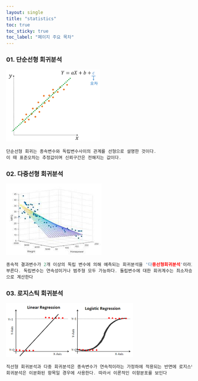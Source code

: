 ```yaml
--- 
layout: single 
title: "statistics" 
toc: true 
toc_sticky: true 
toc_label: "페이지 주요 목차" 
--- 
```

### 01. 단순선형 회귀분석 
![linear](/assets/images/linear.png) 
~~~c 
단순선형 회귀는 종속변수와 독립변수사이의 관계를 선형으로 설명한 것이다.
이 때 표준오차는 추정값이며 신뢰구간은 전해지는 값이다.
~~~ 
### 02. 다중선형 회귀분석 
![multiplelinear](/assets/images/multiplelinear.jpg) 
~~~c 
종속적 결과변수가 2개 이상의 독립 변수에 의해 예측되는 회귀분석을 '다중선형회귀분석'이라고
부른다. 독립변수는 연속성이거나 범주형 모두 가능하다. 돌립변수에 대한 회귀계수는 최소자승법
으로 계산한다
~~~ 
### 03. 로지스틱 회귀분석 
![logistic](/assets/images/logistic.png) 
~~~c 
직선형 회귀분석과 다중 회귀분석은 종속변수가 연속적이라는 가정하에 적용되는 반면에 로지스틱 
회귀분석은 이분화된 항목일 경우에 사용한다. 따라서 이론적인 이항분포를 보인다
~~~ 
